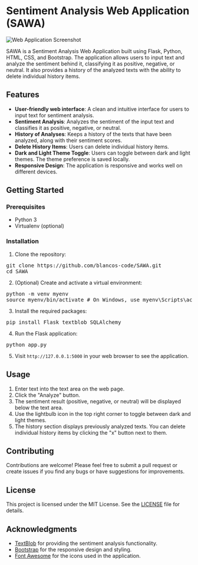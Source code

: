 # Sentiment Analysis Web Application (SAWA)
![Web Application Screenshot](https://github.com/blancos-code/SAWA/assets/79577721/03b58763-c122-474a-a3b3-b5eaca9d7206)


SAWA is a Sentiment Analysis Web Application built using Flask, Python, HTML, CSS, and Bootstrap. The application allows users to input text and analyze the sentiment behind it, classifying it as positive, negative, or neutral. It also provides a history of the analyzed texts with the ability to delete individual history items.

## Features

- **User-friendly web interface**: A clean and intuitive interface for users to input text for sentiment analysis.
- **Sentiment Analysis**: Analyzes the sentiment of the input text and classifies it as positive, negative, or neutral.
- **History of Analyses**: Keeps a history of the texts that have been analyzed, along with their sentiment scores.
- **Delete History Items**: Users can delete individual history items.
- **Dark and Light Theme Toggle**: Users can toggle between dark and light themes. The theme preference is saved locally.
- **Responsive Design**: The application is responsive and works well on different devices.

## Getting Started

### Prerequisites

- Python 3
- Virtualenv (optional)

### Installation

1. Clone the repository:
<pre>
git clone https://github.com/blancos-code/SAWA.git
cd SAWA
</pre>

2. (Optional) Create and activate a virtual environment:
<pre>
python -m venv myenv
source myenv/bin/activate # On Windows, use myenv\Scripts\activate
</pre>

3. Install the required packages:
<pre>
pip install Flask textblob SQLAlchemy
</pre>

4. Run the Flask application:
<pre>
python app.py
</pre>


5. Visit `http://127.0.0.1:5000` in your web browser to see the application.

## Usage

1. Enter text into the text area on the web page.
2. Click the "Analyze" button.
3. The sentiment result (positive, negative, or neutral) will be displayed below the text area.
4. Use the lightbulb icon in the top right corner to toggle between dark and light themes.
5. The history section displays previously analyzed texts. You can delete individual history items by clicking the "x" button next to them.

## Contributing

Contributions are welcome! Please feel free to submit a pull request or create issues if you find any bugs or have suggestions for improvements.

## License

This project is licensed under the MIT License. See the [LICENSE](LICENSE) file for details.

## Acknowledgments

- [TextBlob](https://textblob.readthedocs.io/en/dev/) for providing the sentiment analysis functionality.
- [Bootstrap](https://getbootstrap.com/) for the responsive design and styling.
- [Font Awesome](https://fontawesome.com/) for the icons used in the application.
